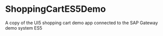 # ShoppingCartES5Demo
A copy of the UI5 shopping cart demo app connected to the SAP Gateway demo system ES5
